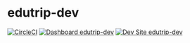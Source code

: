 # edutrip-dev

[![CircleCI](https://circleci.com/gh/kearon/edutrip-dev.svg?style=shield)](https://circleci.com/gh/kearon/edutrip-dev)
[![Dashboard edutrip-dev](https://img.shields.io/badge/dashboard-edutrip_dev-yellow.svg)](https://dashboard.pantheon.io/sites/9fafbcc5-f58f-4395-b133-58dc00c695be#dev/code)
[![Dev Site edutrip-dev](https://img.shields.io/badge/site-edutrip_dev-blue.svg)](http://dev-edutrip-dev.pantheonsite.io/)